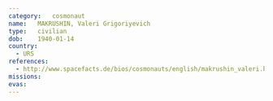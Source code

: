 ```yaml
---
category:	cosmonaut
name:	MAKRUSHIN, Valeri Grigoriyevich 
type:	civilian
dob:	1940-01-14
country:
  - URS
references:
  - http://www.spacefacts.de/bios/cosmonauts/english/makrushin_valeri.htm
missions:
evas:
---
```

